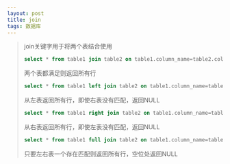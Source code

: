 ```yaml
---
layout: post
title: join
tags: 数据库
---
```


> join关键字用于将两个表结合使用
>
> ```sql
> select * from table1 join table2 on table1.column_name=table2.column_name
> ```
>
> 两个表都满足则返回所有行
>
> ```sql
> select * from table1 left join table2 on table1.column_name=table2.column_name
> ```
>
> 从左表返回所有行，即使右表没有匹配，返回NULL
>
> ```sql
> select * from table1 right join table2 on table1.column_name=table2.column_name
> ```
>
> 从右表返回所有行，即使左表没有匹配，返回NULL
>
> ```sql
> select * from table1 full join table2 on table1.column_name=table2.column_name
> ```
>
> 只要左右表一个存在匹配则返回所有行，空位处返回NULL